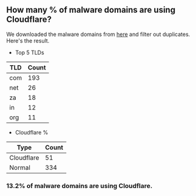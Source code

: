 ## How many % of malware domains are using Cloudflare?


We downloaded the malware domains from [here](https://urlhaus.abuse.ch) and filter out duplicates.
Here's the result.


[//]: # (start replacement)


- Top 5 TLDs

| TLD | Count |
| --- | --- |
| com | 193 |
| net | 26 |
| za | 18 |
| in | 12 |
| org | 11 |


- Cloudflare %

| Type | Count |
| --- | --- |
| Cloudflare | 51 |
| Normal | 334 |


### 13.2% of malware domains are using Cloudflare.